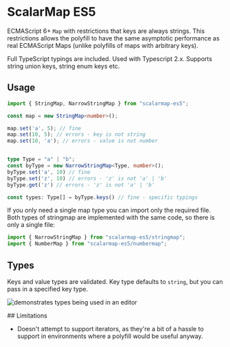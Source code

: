 # ScalarMap ES5

ECMAScript 6+ `Map` with restrictions that keys are always strings. This restrictions allows the polyfill to have the same asymptotic performance as real ECMAScript Maps (unlike polyfills of maps with arbitrary keys).

Full TypeScript typings are included. Used with Typescript 2.x. Supports string union keys, string enum keys etc.

## Usage

```typescript
import { StringMap, NarrowStringMap } from "scalarmap-es5";

const map = new StringMap<number>();

map.set('a', 5); // fine
map.set(10, 5); // errors - key is not string
map.set(10, 'a'); // errors - value is not number


type Type = "a" | "b";
const byType = new NarrowStringMap<Type, number>();
byType.set('a', 10) // fine
byType.set('z', 10) // errors - 'z' is not 'a' | 'b'
byType.get('z') // errors - 'z' is not 'a' | 'b'

const types: Type[] = byType.keys() // fine - specific typings
```

If you only need a single map type you can import only the required file. Both types of stringmap are implemented
with the same code, so there is only a single file:

```typescript
import { NarrowStringMap } from "scalarmap-es5/stringmap";
import { NumberMap } from "scalarmap-es5/numbermap";
```

## Types

Keys and value types are validated. Key type defaults to `string`, but you can pass in a specified key type.

![demonstrates types being used in an editor](docs/typings.png)

## Limitations

- Doesn't attempt to support iterators, as they're a bit of a hassle to support in environments where a polyfill would be useful anyway.
